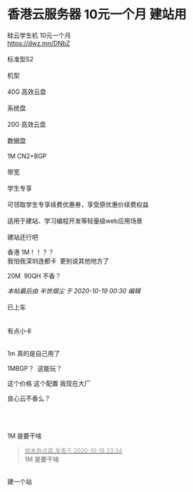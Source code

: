 # 香港云服务器 10元一个月 建站用


硅云学生机 10元一个月<br />
<a href="https://dwz.mn/DNbZ" target="_blank">https://dwz.mn/DNbZ</a><br />
<br />
标准型S2<br />
<br />
机型<br />
<br />
40G 高效云盘<br />
<br />
系统盘<br />
<br />
20G 高效云盘<br />
<br />
数据盘<br />
<br />
1M CN2+BGP<br />
<br />
带宽<br />
<br />
学生专享<br />
<br />
可领取学生专享续费优惠券，享受原优惠价续费权益<br />
<br />
适用于建站、学习编程开发等轻量级web应用场景<br />
<br />
建站还行吧

香港 1M！！？？&nbsp;&nbsp;<br />
我怕我深圳连都卡&nbsp;&nbsp;更别说其他地方了 <img src="static/image/smiley/default/sweat.gif" smilieid="10" border="0" alt="" /><img src="static/image/smiley/default/sweat.gif" smilieid="10" border="0" alt="" /><img src="static/image/smiley/default/sweat.gif" smilieid="10" border="0" alt="" />

20M&nbsp;&nbsp;90QH 不香？

<i class="pstatus"> 本帖最后由 半世烟尘 于 2020-10-19 00:30 编辑 </i><br />
<br />
已上车&nbsp;&nbsp;<br />
<br />
<br />
有点小卡<br />
<br />


1m 真的是自己用了<img id="aimg_Me9kA" onclick="zoom(this, this.src, 0, 0, 0)" class="zoom" src="https://cdn.jsdelivr.net/gh/hishis/forum-master/public/images/patch.gif" onmouseover="img_onmouseoverfunc(this)" onload="thumbImg(this)" border="0" alt="" />

1MBGP？&nbsp;&nbsp;这能玩？ <img src="static/image/smiley/yct/010.gif" smilieid="41" border="0" alt="" />

这个价格 这个配置 我现在大厂

良心云不香么？<br />
<br />
<br />
<br />


1M 是要干啥<img src="static/image/smiley/yct/003.gif" smilieid="50" border="0" alt="" /><img id="aimg_DGJJ3" onclick="zoom(this, this.src, 0, 0, 0)" class="zoom" src="https://cdn.jsdelivr.net/gh/hishis/forum-master/public/images/patch.gif" onmouseover="img_onmouseoverfunc(this)" onload="thumbImg(this)" border="0" alt="" />

<div class="quote"><blockquote><font size="2"><a href="https://www.hostloc.com/forum.php?mod=redirect&amp;goto=findpost&amp;pid=9319500&amp;ptid=755804" target="_blank"><font color="#999999">桥本有点菜 发表于 2020-10-18 23:34</font></a></font><br />
1M 是要干啥</blockquote></div><br />
建一个站<img src="static/image/smiley/yct/002.gif" smilieid="30" border="0" alt="" />
